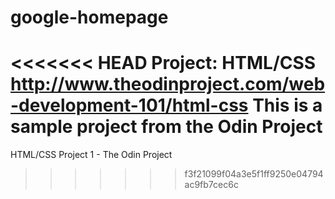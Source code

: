 # google-homepage
<<<<<<< HEAD
Project: HTML/CSS
http://www.theodinproject.com/web-development-101/html-css
This is a sample project from the Odin Project
=======
HTML/CSS Project 1 - The Odin Project
>>>>>>> f3f21099f04a3e5f1ff9250e04794ac9fb7cec6c
